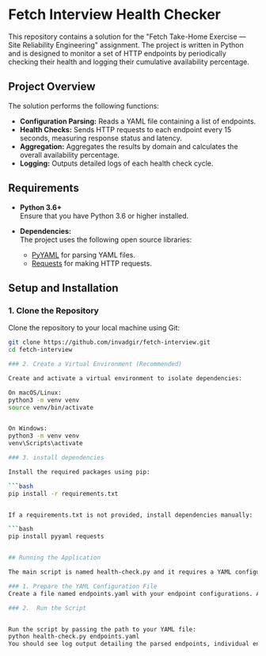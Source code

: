 # Fetch Interview Health Checker

This repository contains a solution for the "Fetch Take-Home Exercise — Site Reliability Engineering" assignment. The project is written in Python and is designed to monitor a set of HTTP endpoints by periodically checking their health and logging their cumulative availability percentage.

## Project Overview

The solution performs the following functions:
- **Configuration Parsing:** Reads a YAML file containing a list of endpoints.
- **Health Checks:** Sends HTTP requests to each endpoint every 15 seconds, measuring response status and latency.
- **Aggregation:** Aggregates the results by domain and calculates the overall availability percentage.
- **Logging:** Outputs detailed logs of each health check cycle.

## Requirements

- **Python 3.6+**  
  Ensure that you have Python 3.6 or higher installed.

- **Dependencies:**  
  The project uses the following open source libraries:
  - [PyYAML](https://pyyaml.org/) for parsing YAML files.
  - [Requests](https://docs.python-requests.org/) for making HTTP requests.

## Setup and Installation

### 1. Clone the Repository

Clone the repository to your local machine using Git:

```bash
git clone https://github.com/invadgir/fetch-interview.git
cd fetch-interview

### 2. Create a Virtual Environment (Recommended)

Create and activate a virtual environment to isolate dependencies:

On macOS/Linux:
python3 -m venv venv
source venv/bin/activate


On Windows:
python3 -m venv venv
venv\Scripts\activate

### 3. install dependencies

Install the required packages using pip:

```bash
pip install -r requirements.txt


If a requirements.txt is not provided, install dependencies manually:

```bash
pip install pyyaml requests


## Running the Application

The main script is named health-check.py and it requires a YAML configuration file as an argument.

### 1. Prepare the YAML Configuration File
Create a file named endpoints.yaml with your endpoint configurations. An example format: Please see template_endpoint.yaml

### 2.  Run the Script


Run the script by passing the path to your YAML file:
python health-check.py endpoints.yaml
You should see log output detailing the parsed endpoints, individual endpoint health checks (with status codes and latencies), and aggregated availability percentages for each domain. The script runs indefinitely until you press CTRL+C to exit.

